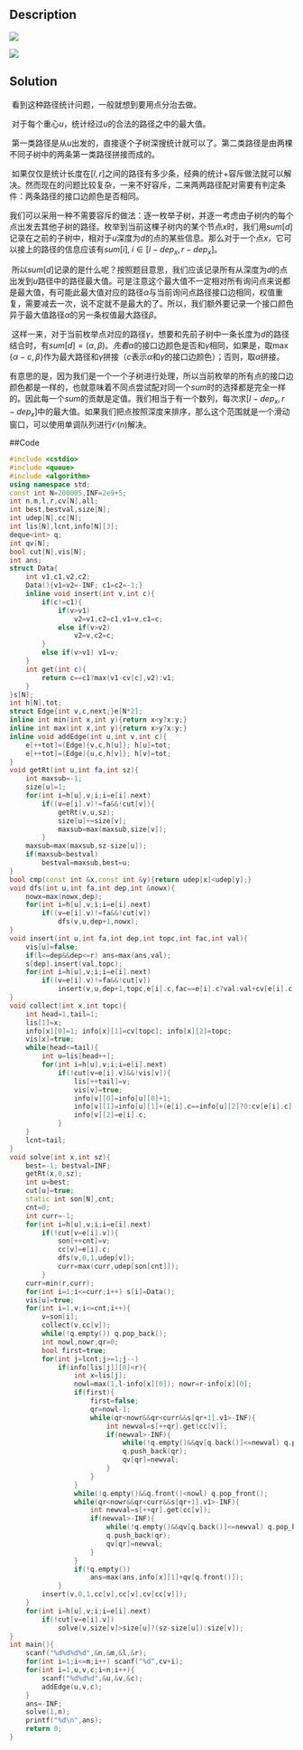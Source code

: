 ## Description

![](https://raw.githubusercontent.com/RogerDTZ/BlogImages/master/journey/20170420110608_98668.png)

![](https://github.com/RogerDTZ/BlogImages/blob/master/journey/20170420110616_53940.png?raw=true)



## Solution

​	看到这种路径统计问题，一般就想到要用点分治去做。

​	对于每个重心$u$，统计经过$u$的合法的路径之中的最大值。

​	第一类路径是从$u$出发的，直接逐个子树深搜统计就可以了。第二类路径是由两棵不同子树中的两条第一类路径拼接而成的。

​	如果仅仅是统计长度在$[l,r]$之间的路径有多少条，经典的统计+容斥做法就可以解决。然而现在的问题比较复杂，一来不好容斥，二来两两路径配对需要有判定条件：两条路径的接口边颜色是否相同。

​	我们可以采用一种不需要容斥的做法：逐一枚举子树，并逐一考虑由子树内的每个点出发去其他子树的路径。枚举到当前这棵子树内的某个节点$x$时，我们用$sum[d]$记录在之前的子树中，相对于$u$深度为$d$的点的某些信息。那么对于一个点$x$，它可以接上的路径的信息应该有$sum[i],\;i\in[l-dep_x,r-dep_x]$。

​	所以$sum[d]$记录的是什么呢？按照题目意思，我们应该记录所有从深度为$d$的点出发到$u$路径中的路径最大值。可是注意这个最大值不一定相对所有询问点来说都是最大值，有可能此最大值对应的路径$\alpha$与当前询问点路径接口边相同，权值重复，需要减去一次，说不定就不是最大的了。所以，我们额外要记录一个接口颜色异于最大值路径$\alpha$的另一条权值最大路径$\beta$。

​	这样一来，对于当前枚举点对应的路径$\gamma$，想要和先前子树中一条长度为$d$的路径结合时，有$sum[d]=(\alpha,\beta)。先看$$\alpha$的接口边颜色是否和$\gamma$相同，如果是，取$\max\{\alpha-c,\beta\}$作为最大路径和$\gamma$拼接（$c$表示$\alpha$和$\gamma$的接口边颜色）；否则，取$\alpha$拼接。

​	有意思的是，因为我们是一个一个子树进行处理，所以当前枚举的所有点的接口边颜色都是一样的，也就意味着不同点尝试配对同一个$sum$时的选择都是完全一样的。因此每一个$sum$的贡献是定值。我们相当于有一个数列，每次求$[l-dep_x,r-dep_x]$中的最大值。如果我们把点按照深度来排序，那么这个范围就是一个滑动窗口，可以使用单调队列进行$\mathcal O(n)$解决。



##Code

```c++
#include <cstdio>
#include <queue>
#include <algorithm>
using namespace std;
const int N=200005,INF=2e9+5;
int n,m,l,r,cv[N],all;
int best,bestval,size[N];
int udep[N],cc[N];
int lis[N],lcnt,info[N][3];
deque<int> q;
int qv[N];
bool cut[N],vis[N];
int ans;
struct Data{
	int v1,c1,v2,c2;
	Data(){v1=v2=-INF; c1=c2=-1;}
	inline void insert(int v,int c){
		if(c!=c1){
			if(v>v1)
				v2=v1,c2=c1,v1=v,c1=c;
			else if(v>v2)
				v2=v,c2=c;
		}
		else if(v>v1) v1=v;
	}
	int get(int c){
		return c==c1?max(v1-cv[c],v2):v1;
	}
}s[N];
int h[N],tot;
struct Edge{int v,c,next;}e[N*2];
inline int min(int x,int y){return x<y?x:y;}
inline int max(int x,int y){return x>y?x:y;}
inline void addEdge(int u,int v,int c){
	e[++tot]=(Edge){v,c,h[u]}; h[u]=tot;
	e[++tot]=(Edge){u,c,h[v]}; h[v]=tot;
}
void getRt(int u,int fa,int sz){
	int maxsub=-1;
	size[u]=1;
	for(int i=h[u],v;i;i=e[i].next)
		if((v=e[i].v)!=fa&&!cut[v]){
			getRt(v,u,sz);
			size[u]+=size[v];
			maxsub=max(maxsub,size[v]);
		}
	maxsub=max(maxsub,sz-size[u]);
	if(maxsub<bestval)
		bestval=maxsub,best=u;
}
bool cmp(const int &x,const int &y){return udep[x]<udep[y];}
void dfs(int u,int fa,int dep,int &nowx){
	nowx=max(nowx,dep);
	for(int i=h[u],v;i;i=e[i].next)
		if((v=e[i].v)!=fa&&!cut[v]) 
			dfs(v,u,dep+1,nowx);
}
void insert(int u,int fa,int dep,int topc,int fac,int val){
	vis[u]=false;
	if(l<=dep&&dep<=r) ans=max(ans,val);
	s[dep].insert(val,topc);
	for(int i=h[u],v;i;i=e[i].next)
		if((v=e[i].v)!=fa&&!cut[v])
			insert(v,u,dep+1,topc,e[i].c,fac==e[i].c?val:val+cv[e[i].c]);
}
void collect(int x,int topc){
	int head=1,tail=1;
	lis[1]=x;
	info[x][0]=1; info[x][1]=cv[topc]; info[x][2]=topc;
	vis[x]=true;
	while(head<=tail){
		int u=lis[head++];
		for(int i=h[u],v;i;i=e[i].next)
			if(!cut[v=e[i].v]&&!vis[v]){
				lis[++tail]=v;
				vis[v]=true;
				info[v][0]=info[u][0]+1;
				info[v][1]=info[u][1]+(e[i].c==info[u][2]?0:cv[e[i].c]);
				info[v][2]=e[i].c;
			}
	}
	lcnt=tail;
}
void solve(int x,int sz){
	best=-1; bestval=INF;
	getRt(x,0,sz);
	int u=best;
	cut[u]=true;
	static int son[N],cnt;
	cnt=0;
	int curr=-1;
	for(int i=h[u],v;i;i=e[i].next)
		if(!cut[v=e[i].v]){
			son[++cnt]=v;
			cc[v]=e[i].c;	
			dfs(v,0,1,udep[v]);
			curr=max(curr,udep[son[cnt]]);
		}
	curr=min(r,curr);
	for(int i=1;i<=curr;i++) s[i]=Data();
	vis[u]=true;
	for(int i=1,v;i<=cnt;i++){
		v=son[i];
		collect(v,cc[v]);
		while(!q.empty()) q.pop_back();
		int nowl,nowr,qr=0;
		bool first=true;
		for(int j=lcnt;j>=1;j--)
			if(info[lis[j]][0]<r){
				int x=lis[j];
				nowl=max(1,l-info[x][0]); nowr=r-info[x][0];
				if(first){
					first=false;
					qr=nowl-1;
					while(qr<nowr&&qr<curr&&s[qr+1].v1>-INF){
						int newval=s[++qr].get(cc[v]);
						if(newval>-INF){
							while(!q.empty()&&qv[q.back()]<=newval) q.pop_back();
							q.push_back(qr); 
							qv[qr]=newval;
						}
					}
				}
				while(!q.empty()&&q.front()<nowl) q.pop_front();
				while(qr<nowr&&qr<curr&&s[qr+1].v1>-INF){
					int newval=s[++qr].get(cc[v]);
					if(newval>-INF){
						while(!q.empty()&&qv[q.back()]<=newval) q.pop_back();
						q.push_back(qr); 
						qv[qr]=newval;
					}
				}
				if(!q.empty())
					ans=max(ans,info[x][1]+qv[q.front()]);
			}
		insert(v,0,1,cc[v],cc[v],cv[cc[v]]);
	}
	for(int i=h[u],v;i;i=e[i].next)
		if(!cut[v=e[i].v])
			solve(v,size[v]>size[u]?(sz-size[u]):size[v]);
}
int main(){
	scanf("%d%d%d%d",&n,&m,&l,&r);
	for(int i=1;i<=m;i++) scanf("%d",cv+i);
	for(int i=1,u,v,c;i<n;i++){
		scanf("%d%d%d",&u,&v,&c);
		addEdge(u,v,c);
	}
	ans=-INF;	
	solve(1,n);
	printf("%d\n",ans);
	return 0;
}
```

​	